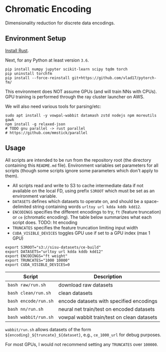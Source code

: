 # Chromatic Encoding

Dimensionality reduction for discrete data encodings.

## Environment Setup

[Install Rust](https://www.rust-lang.org/tools/install).

Next, for any Python at least version `3.6`.

```
pip install numpy jupyter scikit-learn scipy tqdm torch
pip uninstall torchfm
pip install --force-reinstall git+https://github.com/vlad17/pytorch-fm/
```

This environment does NOT assume GPUs (and will train NNs with CPUs). GPU training is performed through the ray cluster launcher on AWS.

We will also need various tools for parsing/etc:

```
sudo apt install -y vowpal-wabbit datamash zstd nodejs npm moreutils gawk
npm install -g relaxed-json
# TODO gnu parallel -> rust parallel
# https://github.com/mmstick/parallel
```

## Usage

All scripts are intended to be run from the repository root (the directory containing this `README.md` file). Environment variables set parameters for all scripts (though some scripts ignore some parameters which don't apply to them).

* All scripts read and write to S3 to cache intermediate data if not available on the local FD, using prefix `S3ROOT` which must be set as an environment variable.
* `DATASETS` defines which datasets to operate on, and should be a space-delimited string containing words `urltoy url kdda kddb kdd12`.
* `ENCODINGS` specifies the different encodings to try, `ft` (feature truncation) or `ce` (chromatic encoding). The table below summarizes what each script does. TODO: ht encoding
* `TRUNCATES` specifies the feature truncation limiting input width
* `CUDA_VISIBLE_DEVICES` toggles GPU use if set to a GPU index (max 1 GPU)

```
export S3ROOT="s3://sisu-datasets/ce-build"
export DATASETS="urltoy url kdda kddb kdd12"
export ENCODINGS="ft weight"
export TRUNCATES="1000 10000"
export CUDA_VISIBLE_DEVICES=0
```

| Script | Description |
| --- | --- |
| `bash raw/run.sh` | download raw datasets |
| `bash clean/run.sh` | clean datasets |
| `bash encode/run.sh` | encode datasets with specified encodings |
| `bash nn/run.sh` | neural net train/test on encoded datasets |
| `bash wabbit/run.sh` | vowpal wabbit train/test on clean datasets |

`wabbit/run.sh` allows datasets of the form `${encoding}_${truncate}_${dataset}`, e.g., `ce_1000_url` for debug purposes.

For most GPUs, I would not recommend setting any `TRUNCATES` over `100000`.
